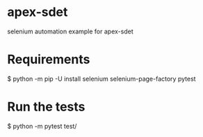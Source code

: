 # apex-sdet
selenium automation example for apex-sdet 

# Requirements

$ python -m pip -U install selenium selenium-page-factory pytest

# Run the tests 
$ python -m pytest test/
